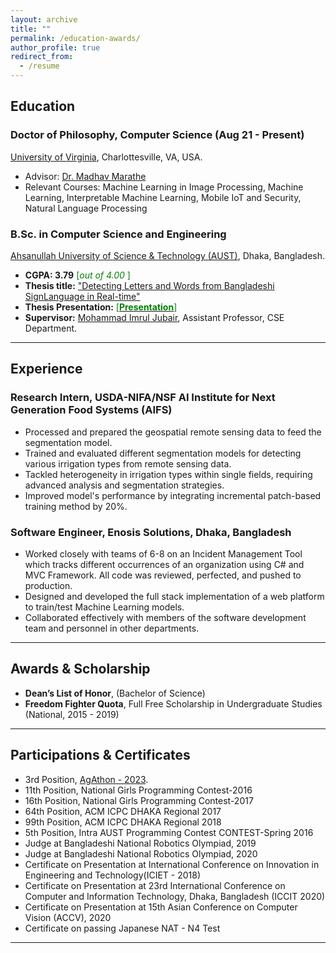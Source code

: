 ```yaml
---
layout: archive
title: ""
permalink: /education-awards/
author_profile: true
redirect_from:
  - /resume
---
```


## Education

### Doctor of Philosophy, Computer Science (Aug 21 - Present)

[University of Virginia](https://engineering.virginia.edu/departments/computer-science), Charlottesville, VA, USA.

- Advisor: [Dr. Madhav Marathe](https://biocomplexity.virginia.edu/person/madhav-marathe)
- Relevant Courses: Machine Learning in Image Processing, Machine Learning, Interpretable Machine Learning, Mobile IoT and Security, Natural Language Processing

### B.Sc. in Computer Science and Engineering

[Ahsanullah University of Science & Technology (AUST)](http://aust.edu/), Dhaka, Bangladesh.

- **CGPA: 3.79** <span style ="color:Green"> [*out of 4.00* ] </span>
- **Thesis title:** ["Detecting Letters and Words from Bangladeshi SignLanguage in Real-time"](https://oishee-hoque.github.io/files/Defense.pdf)
- **Thesis Presentation:** [<span style ="color:Green"> [**Presentation**] </span>](https://oishee-hoque.github.io/files/DefensePresentation.pdf)
- **Supervisor:** [Mohammad Imrul Jubair](https://scholar.google.com/citations?user=H4-yZ3wAAAAJ&hl=en), Assistant Professor, CSE Department.

---

## Experience

### Research Intern, USDA-NIFA/NSF AI Institute for Next Generation Food Systems (AIFS)

- Processed and prepared the geospatial remote sensing data to feed the segmentation model.
- Trained and evaluated different segmentation models for detecting various irrigation types from remote sensing data.
- Tackled heterogeneity in irrigation types within single fields, requiring advanced analysis and segmentation strategies.
- Improved model's performance by integrating incremental patch-based training method by 20%.

### Software Engineer, Enosis Solutions, Dhaka, Bangladesh

- Worked closely with teams of 6-8 on an Incident Management Tool which tracks different occurrences of an organization using C# and MVC Framework. All code was reviewed, perfected, and pushed to production.
- Designed and developed the full stack implementation of a web platform to train/test Machine Learning models.
- Collaborated effectively with members of the software development team and personnel in other departments.

---

## Awards & Scholarship

- **Dean’s List of Honor**, (Bachelor of Science)
- **Freedom Fighter Quota**, Full Free Scholarship in Undergraduate Studies (National, 2015 - 2019)

---

## Participations & Certificates

- 3rd Position, [AgAthon - 2023](https://badgr.com/public/assertions/wJZIOVeESRiBJDtn-tRj6g?identity__email=gza5dr@virginia.edu).
- 11th Position, National Girls Programming Contest-2016
- 16th Position, National Girls Programming Contest-2017
- 64th Position, ACM ICPC DHAKA Regional 2017
- 99th Position, ACM ICPC DHAKA Regional 2018
- 5th Position, Intra AUST Programming Contest CONTEST-Spring 2016
- Judge at Bangladeshi National Robotics Olympiad, 2019
- Judge at Bangladeshi National Robotics Olympiad, 2020
- Certificate on Presentation at International Conference on Innovation in Engineering and Technology(ICIET - 2018)
- Certificate on Presentation at 23rd International Conference on Computer and Information Technology, Dhaka, Bangladesh (ICCIT 2020)
- Certificate on Presentation at 15th Asian Conference on Computer Vision (ACCV), 2020
- Certificate on passing Japanese NAT - N4 Test

---

